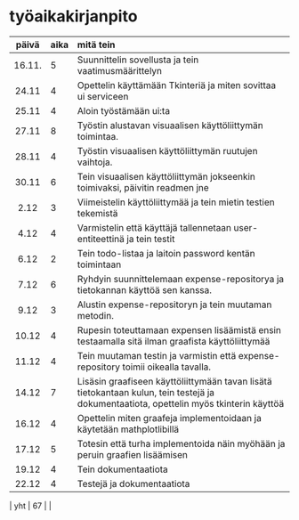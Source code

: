 # työaikakirjanpito

| päivä | aika | mitä tein  |
| :----:|:-----| :-----|
| 16.11.| 5    | Suunnittelin sovellusta ja tein vaatimusmäärittelyn |
| 24.11 |4     | Opettelin käyttämään Tkinteriä ja miten sovittaa ui serviceen|
| 25.11 |4     | Aloin työstämään ui:ta|
| 27.11 |8     | Työstin alustavan visuaalisen käyttöliittymän toimintaa.|
| 28.11 |4     | Työstin visuaalisen käyttöliittymän ruutujen vaihtoja.|
| 30.11 |6     | Tein visuaalisen käyttöliittymän jokseenkin toimivaksi, päivitin readmen jne |
| 2.12  |3     | Viimeistelin käyttöliittymää ja tein mietin testien tekemistä|
| 4.12  |4     | Varmistelin että käyttäjä tallennetaan user-entiteettinä ja tein testit|
| 6.12  |2     | Tein todo-listaa ja laitoin password kentän toimintaan|
| 7.12  |6     | Ryhdyin suunnittelemaan expense-repositorya ja tietokannan käyttöä sen kanssa.|
| 9.12  |3     | Alustin expense-repositoryn ja tein muutaman metodin.|
| 10.12 |4     | Rupesin toteuttamaan expensen lisäämistä ensin testaamalla sitä ilman graafista käyttöliittymää|
| 11.12 |4     | Tein muutaman testin ja varmistin että expense-repository toimii oikealla tavalla.|
| 14.12 |7     | Lisäsin graafiseen käyttöliittymään tavan lisätä tietokantaan kulun, tein testejä ja dokumentaatiota, opettelin myös tkinterin käyttöä|
| 16.12 |4     | Opettelin miten graafeja implementoidaan ja käytetään mathplotlibillä|
| 17.12 |5     | Totesin että turha implementoida näin myöhään ja peruin graafien lisäämisen|
| 19.12 |4     | Tein dokumentaatiota|
| 22.12 |4     | Testejä ja dokumentaatiota|



| yht   | 67    | | 
